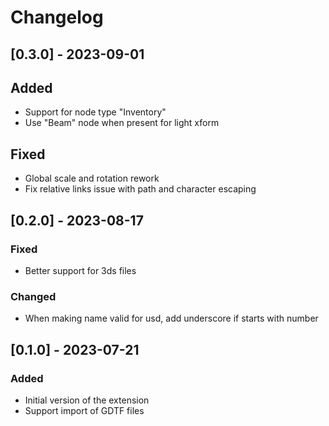 # Changelog

## [0.3.0] - 2023-09-01

## Added
- Support for node type "Inventory"
- Use "Beam" node when present for light xform

## Fixed
- Global scale and rotation rework
- Fix relative links issue with path and character escaping

## [0.2.0] - 2023-08-17

### Fixed
- Better support for 3ds files

### Changed
- When making name valid for usd, add underscore if starts with number

## [0.1.0] - 2023-07-21

### Added
- Initial version of the extension
- Support import of GDTF files
